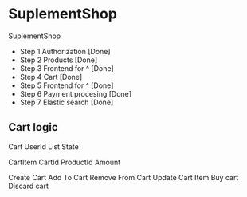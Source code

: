 # SuplementShop
SuplementShop

- Step 1 Authorization [Done]
- Step 2 Products [Done]
- Step 3 Frontend for ^ [Done]
- Step 4 Cart [Done]
- Step 5 Frontend for ^ [Done]
- Step 6 Payment procesing [Done]
- Step 7 Elastic search [Done]

## Cart logic
Cart
UserId
List<CartItems>
State


CartItem
CartId
ProductId
Amount


Create Cart
Add To Cart
Remove From Cart
Update Cart Item
Buy cart
Discard cart
